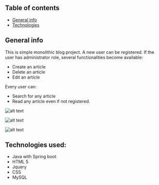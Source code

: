 
## Table of contents
* [General info](#general-info)
* [Technologies](#technologies)



## General info
This is simple monolithic blog project. A new user can be registered. If the user has administrator role, several functionalities become  available:
* Create an article
* Delete an article
* Edit an article

Every user can:
* Search for any article
* Read any article
even if not registered.
	

![alt text](https://imgur.com/aRqU5Hh.png)

![alt text](https://imgur.com/dUtEDdm.png)


![alt text](https://imgur.com/CXLRg5Y.png)

## Technologies used:
* Java with Spring boot
* HTML 5
* Jquery
* CSS
* MySQL
